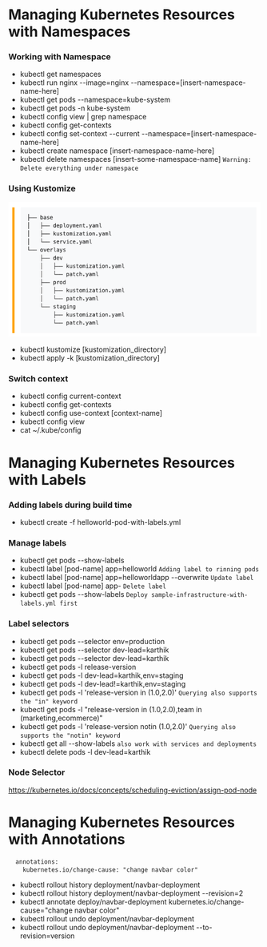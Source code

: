 # Managing Kubernetes Resources with Namespaces
### Working with Namespace
* kubectl get namespaces
* kubectl run nginx --image=nginx --namespace=[insert-namespace-name-here]
* kubectl get pods --namespace=kube-system
* kubectl get pods -n kube-system
* kubectl config view | grep namespace
* kubectl config get-contexts
* kubectl config set-context --current --namespace=[insert-namespace-name-here]
* kubectl create namespace [insert-namespace-name-here]
* kubectl delete namespaces [insert-some-namespace-name] `Warning: Delete everything under namespace`

### Using Kustomize
![layout](imgs/kustomize-layout.png)

* kubectl kustomize [kustomization_directory]
* kubectl apply -k [kustomization_directory]

### Switch context
* kubectl config current-context
* kubectl config get-contexts
* kubectl config use-context [context-name]
* kubectl config view
* cat ~/.kube/config

# Managing Kubernetes Resources with Labels
### Adding labels during build time
* kubectl create -f helloworld-pod-with-labels.yml

### Manage labels
* kubectl get pods --show-labels
* kubectl label [pod-name] app=helloworld `Adding label to rinning pods`
* kubectl label [pod-name] app=helloworldapp --overwrite `Update label`
* kubectl label [pod-name] app- `Delete label`
* kubectl get pods --show-labels `Deploy sample-infrastructure-with-labels.yml first`

### Label selectors
* kubectl get pods --selector env=production
* kubectl get pods --selector dev-lead=karthik
* kubectl get pods --selector dev-lead=karthik
* kubectl get pods -l release-version
* kubectl get pods -l dev-lead=karthik,env=staging
* kubectl get pods -l dev-lead!=karthik,env=staging
* kubectl get pods -l 'release-version in (1.0,2.0)' `Querying also supports the "in" keyword`
* kubectl get pods -l "release-version in (1.0,2.0),team in (marketing,ecommerce)"
* kubectl get pods -l 'release-version notin (1.0,2.0)' `Querying also supports the "notin" keyword`
* kubectl get all --show-labels `also work with services and deployments`
* kubectl delete pods -l dev-lead=karthik

### Node Selector
https://kubernetes.io/docs/concepts/scheduling-eviction/assign-pod-node

# Managing Kubernetes Resources with Annotations
```
  annotations:
    kubernetes.io/change-cause: "change navbar color"
```
* kubectl rollout history deployment/navbar-deployment
* kubectl rollout history deployment/navbar-deployment --revision=2
* kubectl annotate deploy/navbar-deployment kubernetes.io/change-cause="change navbar color"
* kubectl rollout undo deployment/navbar-deployment
* kubectl rollout undo deployment/navbar-deployment --to-revision=version
